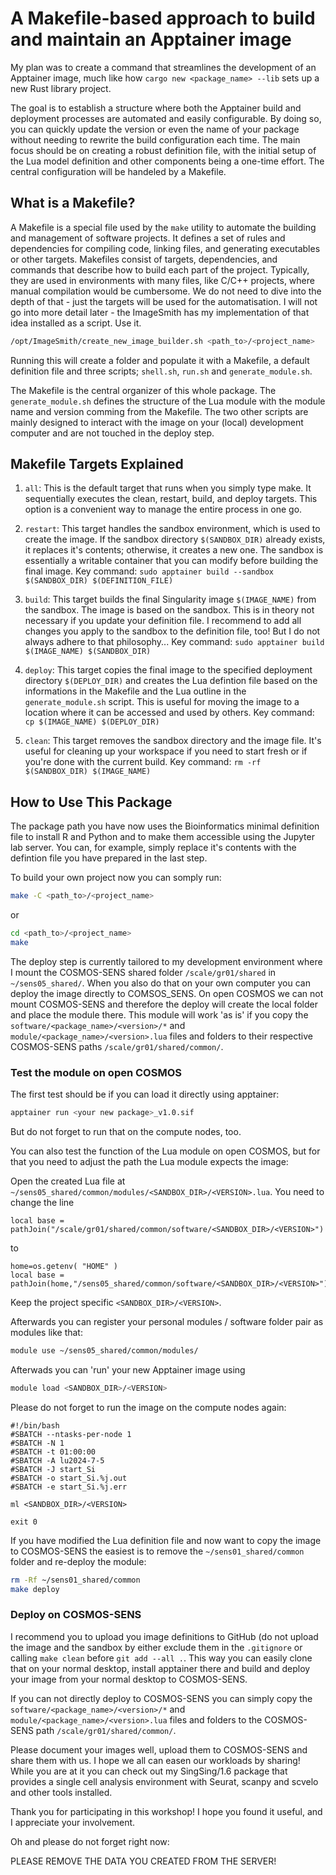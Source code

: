 # A Makefile-based approach to build and maintain an Apptainer image

My plan was to create a command that streamlines the development of an Apptainer image, much like how ``cargo new <package_name> --lib`` sets up a new Rust library project.

The goal is to establish a structure where both the Apptainer build and deployment processes are automated and easily configurable. By doing so, you can quickly update the version or even the name of your package without needing to rewrite the build configuration each time. The main focus should be on creating a robust definition file, with the initial setup of the Lua model definition and other components being a one-time effort. The central configuration will be handeled by a Makefile.

## What is a Makefile?

A Makefile is a special file used by the ``make`` utility to automate the building and management of software projects. It defines a set of rules and dependencies for compiling code, linking files, and generating executables or other targets. Makefiles consist of targets, dependencies, and commands that describe how to build each part of the project. Typically, they are used in environments with many files, like C/C++ projects, where manual compilation would be cumbersome. We do not need to dive into the depth of that - just the targets will be used for the automatisation. I will not go into more detail later - the ImageSmith has my implementation of that idea installed as a script. Use it.

```bash
/opt/ImageSmith/create_new_image_builder.sh <path_to>/<project_name>
```

Running this will create a folder and populate it with a Makefile, a default definition file and three scripts; ``shell.sh``, ``run.sh`` and ``generate_module.sh``. 

The Makefile is the central organizer of this whole package. The ``generate_module.sh`` defines the structure of the Lua module with the module name and version comming from the Makefile. The two other scripts are mainly designed to interact with the image on your (local) development computer and are not touched in the deploy step.

## Makefile Targets Explained

   1. ``all``:
    This is the default target that runs when you simply type make. It sequentially executes the clean, restart, build, and deploy targets. This option is a convenient way to manage the entire process in one go.

   2. ``restart``:
    This target handles the sandbox environment, which is used to create the image. If the sandbox directory ``$(SANDBOX_DIR)`` already exists, it replaces it's contents; otherwise, it creates a new one. The sandbox is essentially a writable container that you can modify before building the final image.
        Key command: ``sudo apptainer build --sandbox $(SANDBOX_DIR) $(DEFINITION_FILE)``

   3. ``build``:
    This target builds the final Singularity image ``$(IMAGE_NAME)`` from the sandbox. The image is based on the sandbox. This is in theory not necessary if you update your definition file. I recommend to add all changes you apply to the sandbox to the definition file, too! But I do not always adhere to that philosophy...
        Key command: ``sudo apptainer build $(IMAGE_NAME) $(SANDBOX_DIR)``

   4. ``deploy``:
    This target copies the final image to the specified deployment directory ``$(DEPLOY_DIR)`` and creates the Lua defintion file based on the informations in the Makefile and the Lua outline in the ``generate_module.sh`` script. This is useful for moving the image to a location where it can be accessed and used by others.
        Key command: ``cp $(IMAGE_NAME) $(DEPLOY_DIR)``

   5. ``clean``:
    This target removes the sandbox directory and the image file. It's useful for cleaning up your workspace if you need to start fresh or if you're done with the current build.
        Key command: ``rm -rf $(SANDBOX_DIR) $(IMAGE_NAME)``


## How to Use This Package

The package path you have now uses the Bioinformatics minimal definition file to install R and Python and to make them accessible using the Jupyter lab server. You can, for example, simply replace it's contents with the defintion file you have prepared in the last step.


To build your own project now you can somply run:
```bash
make -C <path_to>/<project_name>
```
or 
```bash
cd <path_to>/<project_name>
make
```

The deploy step is currently tailored to my development environment where I mount the COSMOS-SENS shared folder ``/scale/gr01/shared`` in ``~/sens05_shared/``. When you also do that on your own computer you can deploy the image directly to COMSOS_SENS. On open COSMOS we can not mount COSMOS-SENS and therefore the deploy will create the local folder and place the module there.
This module will work 'as is' if you copy the ``software/<package_name>/<version>/*`` and ``module/<package_name>/<version>.lua`` files and folders to their respective COSMOS-SENS paths ``/scale/gr01/shared/common/``.

### Test the module on open COSMOS


The first test should be if you can load it directly using apptainer:
```bash
apptainer run <your new package>_v1.0.sif
``` 
But do not forget to run that on the compute nodes, too.

You can also test the function of the Lua module on open COSMOS, but for that you need to adjust the path the Lua module expects the image:

Open the created Lua file at ``~/sens05_shared/common/modules/<SANDBOX_DIR>/<VERSION>.lua``.
You need to change the line 
```text
local base = pathJoin("/scale/gr01/shared/common/software/<SANDBOX_DIR>/<VERSION>")
```
to 
```text
home=os.getenv( "HOME" )
local base = pathJoin(home,"/sens05_shared/common/software/<SANDBOX_DIR>/<VERSION>")
```
Keep the project specific ``<SANDBOX_DIR>/<VERSION>``.

Afterwards you can register your personal modules / software folder pair as modules like that:

```bash
module use ~/sens05_shared/common/modules/
```

Afterwads you can 'run' your new Apptainer image using 

```bash
module load <SANDBOX_DIR>/<VERSION>
```

Please do not forget to run the image on the compute nodes again:
```text
#!/bin/bash
#SBATCH --ntasks-per-node 1
#SBATCH -N 1
#SBATCH -t 01:00:00
#SBATCH -A lu2024-7-5
#SBATCH -J start_Si
#SBATCH -o start_Si.%j.out
#SBATCH -e start_Si.%j.err

ml <SANDBOX_DIR>/<VERSION>

exit 0
```

If you have modified the Lua definition file and now want to copy the image to COSMOS-SENS the easiest is to remove the ``~/sens01_shared/common`` folder and re-deploy the module:
```bash
rm -Rf ~/sens01_shared/common
make deploy
``` 

### Deploy on COSMOS-SENS

I recommend you to upload you image definitions to GitHub (do not upload the image and the sandbox by either exclude them in the ``.gitignore`` or calling ``make clean`` before ``git add --all .``.
This way you can easily clone that on your normal desktop, install apptainer there and build and deploy your image from your normal desktop to COSMOS-SENS.

If you can not directly deploy to COSMOS-SENS you can simply copy the ``software/<package_name>/<version>/*`` and ``module/<package_name>/<version>.lua`` files and folders to the COSMOS-SENS path ``/scale/gr01/shared/common/``.


Please document your images well, upload them to COSMOS-SENS and share them with us. I hope we all can easen our workloads by sharing!
While you are at it you can check out my SingSing/1.6 package that provides a single cell analysis environment with Seurat, scanpy and scvelo and other tools installed. 

Thank you for participating in this workshop! I hope you found it useful, and I appreciate your involvement.

Oh and please do not forget right now:

PLEASE REMOVE THE DATA YOU CREATED FROM THE SERVER!
